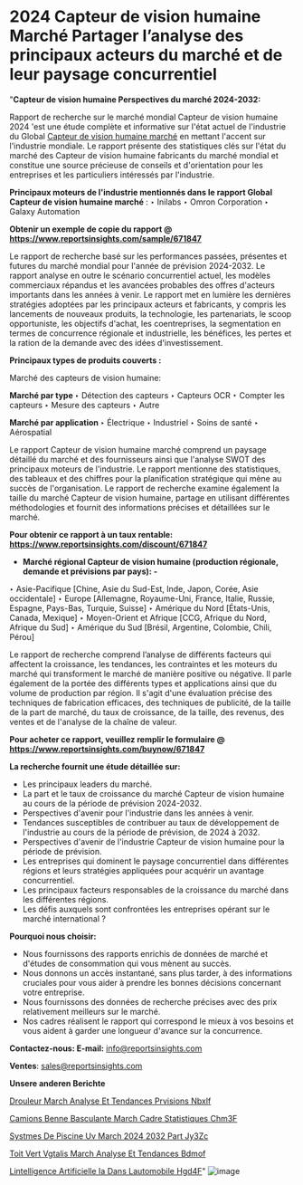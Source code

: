 # 2024 Capteur de vision humaine Marché Partager l’analyse des principaux acteurs du marché et de leur paysage concurrentiel

"<strong>Capteur de vision humaine Perspectives du marché 2024-2032:</strong>

Rapport de recherche sur le marché mondial Capteur de vision humaine 2024 'est une étude complète et informative sur l'état actuel de l'industrie du Global <a href=https://www.reportsinsights.com/sample/671847>Capteur de vision humaine marché</a> en mettant l'accent sur l'industrie mondiale. Le rapport présente des statistiques clés sur l'état du marché des Capteur de vision humaine fabricants du marché mondial et constitue une source précieuse de conseils et d'orientation pour les entreprises et les particuliers intéressés par l'industrie.

<strong>Principaux moteurs de l'industrie mentionnés dans le rapport Global Capteur de vision humaine marché</strong> :
‣ Inilabs
‣ Omron Corporation
‣ Galaxy Automation

<strong>Obtenir un exemple de copie du rapport @ <a href=https://www.reportsinsights.com/sample/671847>https://www.reportsinsights.com/sample/671847</a></strong>

Le rapport de recherche basé sur les performances passées, présentes et futures du marché mondial pour l'année de prévision 2024-2032. Le rapport analyse en outre le scénario concurrentiel actuel, les modèles commerciaux répandus et les avancées probables des offres d'acteurs importants dans les années à venir. Le rapport met en lumière les dernières stratégies adoptées par les principaux acteurs et fabricants, y compris les lancements de nouveaux produits, la technologie, les partenariats, le scoop opportuniste, les objectifs d'achat, les coentreprises, la segmentation en termes de concurrence régionale et industrielle, les bénéfices, les pertes et la ration de la demande avec des idées d'investissement.

<strong>Principaux types de produits couverts :</strong>

Marché des capteurs de vision humaine:

<strong>Marché par type </strong>
‣ Détection des capteurs
‣ Capteurs OCR
‣ Compter les capteurs
‣ Mesure des capteurs
‣ Autre

<strong>Marché par application </strong>
‣ Électrique
‣ Industriel
‣ Soins de santé
‣ Aérospatial

Le rapport Capteur de vision humaine marché comprend un paysage détaillé du marché et des fournisseurs ainsi que l'analyse SWOT des principaux moteurs de l'industrie. Le rapport mentionne des statistiques, des tableaux et des chiffres pour la planification stratégique qui mène au succès de l'organisation. Le rapport de recherche examine également la taille du marché Capteur de vision humaine, partage en utilisant différentes méthodologies et fournit des informations précises et détaillées sur le marché.

<strong>Pour obtenir ce rapport à un taux rentable: <a href=https://www.reportsinsights.com/discount/671847>https://www.reportsinsights.com/discount/671847</a></strong>
<ul>
  <li><strong>Marché régional Capteur de vision humaine (production régionale, demande et prévisions par pays): -</strong></li>
</ul>
‣ Asie-Pacifique [Chine, Asie du Sud-Est, Inde, Japon, Corée, Asie occidentale]
‣ Europe [Allemagne, Royaume-Uni, France, Italie, Russie, Espagne, Pays-Bas, Turquie, Suisse]
‣ Amérique du Nord [États-Unis, Canada, Mexique]
‣ Moyen-Orient et Afrique [CCG, Afrique du Nord, Afrique du Sud]
‣ Amérique du Sud [Brésil, Argentine, Colombie, Chili, Pérou]

Le rapport de recherche comprend l’analyse de différents facteurs qui affectent la croissance, les tendances, les contraintes et les moteurs du marché qui transforment le marché de manière positive ou négative. Il parle également de la portée des différents types et applications ainsi que du volume de production par région. Il s'agit d'une évaluation précise des techniques de fabrication efficaces, des techniques de publicité, de la taille de la part de marché, du taux de croissance, de la taille, des revenus, des ventes et de l'analyse de la chaîne de valeur.

<strong>Pour acheter ce rapport, veuillez remplir le formulaire @   <a href=https://www.reportsinsights.com/buynow/671847>https://www.reportsinsights.com/buynow/671847</a></strong>

<strong>La recherche fournit une étude détaillée sur:</strong>
<ul>
  <li>Les principaux leaders du marché.</li>
  <li>La part et le taux de croissance du marché Capteur de vision humaine au cours de la période de prévision 2024-2032.</li>
  <li>Perspectives d'avenir pour l'industrie dans les années à venir.</li>
  <li>Tendances susceptibles de contribuer au taux de développement de l'industrie au cours de la période de prévision, de 2024 à 2032.</li>
  <li>Perspectives d'avenir de l'industrie Capteur de vision humaine pour la période de prévision.</li>
  <li>Les entreprises qui dominent le paysage concurrentiel dans différentes régions et leurs stratégies appliquées pour acquérir un avantage concurrentiel.</li>
  <li>Les principaux facteurs responsables de la croissance du marché dans les différentes régions.</li>
  <li>Les défis auxquels sont confrontées les entreprises opérant sur le marché international ?</li>
</ul>
<strong>Pourquoi nous choisir:</strong>
<ul>
  <li>Nous fournissons des rapports enrichis de données de marché et d'études de consommation qui vous mènent au succès.</li>
  <li>Nous donnons un accès instantané, sans plus tarder, à des informations cruciales pour vous aider à prendre les bonnes décisions concernant votre entreprise.</li>
  <li>Nous fournissons des données de recherche précises avec des prix relativement meilleurs sur le marché.</li>
  <li>Nos cadres réalisent le rapport qui correspond le mieux à vos besoins et vous aident à garder une longueur d'avance sur la concurrence.</li>
</ul>
<strong>Contactez-nous:
</strong><strong>E-mail:</strong> <a href=mailto:info@reportsinsights.com>info@reportsinsights.com</a>

<strong>Ventes</strong>: <a href=mailto:sales@reportsinsights.com>sales@reportsinsights.com</a>

<strong>Unsere anderen Berichte</strong>

<a href=https://www.linkedin.com/pulse/d%C3%A9rouleur-march%C3%A9-analyse-et-tendances-pr%C3%A9visions-nbxlf/>Drouleur March Analyse Et Tendances Prvisions Nbxlf</a>

<a href=https://www.linkedin.com/pulse/camions-%C3%A0-benne-basculante-march%C3%A9-cadre-statistiques-chm3f/>Camions  Benne Basculante March Cadre Statistiques Chm3F</a>

<a href=https://www.linkedin.com/pulse/syst%C3%A8mes-de-piscine-uv-march%C3%A9-2024-2032-part-jy3zc/>Systmes De Piscine Uv March 2024 2032 Part Jy3Zc</a>

<a href=https://www.linkedin.com/pulse/toit-vert-v%C3%A9g%C3%A9talis%C3%A9-march%C3%A9-analyse-et-tendances-bdmof/>Toit Vert Vgtalis March Analyse Et Tendances Bdmof</a>

<a href=https://www.linkedin.com/pulse/lintelligence-artificielle-ia-dans-lautomobile-hgd4f/>Lintelligence Artificielle Ia Dans Lautomobile Hgd4F</a>"
![image](https://github.com/daminid12/RItrends/assets/158430485/5d869d27-c6a5-4d15-a948-970aa491ccd8)
